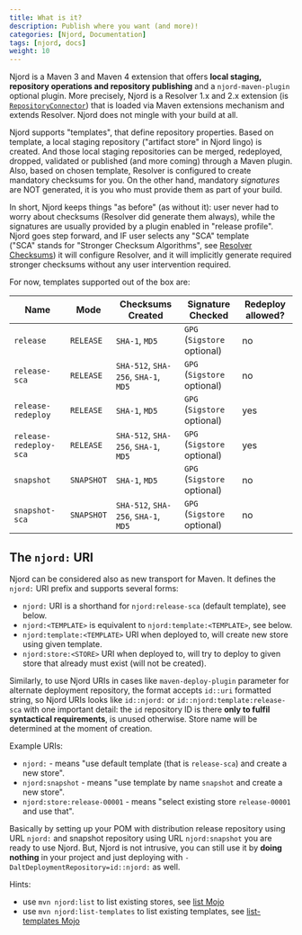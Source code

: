 ```yaml
---
title: What is it?
description: Publish where you want (and more)!
categories: [Njord, Documentation]
tags: [njord, docs]
weight: 10
---
```


Njord is a Maven 3 and Maven 4 extension that offers **local staging, repository operations and repository publishing** and a `njord-maven-plugin` optional plugin. 
More precisely, Njord is a Resolver 1.x and 2.x extension (is [`RepositoryConnector`](https://github.com/apache/maven-resolver/blob/fb6e59027cfce9c9fce6f4e4f6d310c1a7ee906c/maven-resolver-spi/src/main/java/org/eclipse/aether/spi/connector/RepositoryConnector.java)) 
that is loaded via Maven extensions mechanism and extends Resolver. Njord does not mingle with your build at all.

Njord supports "templates", that define repository properties. Based on template, a local staging repository ("artifact store" in
Njord lingo) is created. And those local staging repositories can be merged, redeployed, dropped, validated or published (and 
more coming) through a Maven plugin. Also, based on chosen template, Resolver is configured to create mandatory checksums for you. On the
other hand, mandatory *signatures* are NOT generated, it is you who must provide them as part of your build.

In short, Njord keeps things "as before" (as without it): user never had to worry about checksums (Resolver did generate 
them always), while the signatures are usually provided by a plugin enabled in "release profile". Njord goes step 
forward, and IF user selects any "SCA" template  
("SCA" stands for "Stronger Checksum Algorithms", see [Resolver Checksums](https://maven.apache.org/resolver/about-checksums.html))
it will configure Resolver, and it will implicitly generate required stronger checksums without any user intervention required.

For now, templates supported out of the box are:

| Name                   | Mode       | Checksums Created                    | Signature Checked           | Redeploy allowed? |
|------------------------|------------|--------------------------------------|-----------------------------|-------------------|
| `release`              | `RELEASE`  | `SHA-1`, `MD5`                       | `GPG` (`Sigstore` optional) | no                |
| `release-sca`          | `RELEASE`  | `SHA-512`, `SHA-256`, `SHA-1`, `MD5` | `GPG` (`Sigstore` optional) | no                |
| `release-redeploy`     | `RELEASE`  | `SHA-1`, `MD5`                       | `GPG` (`Sigstore` optional) | yes               |
| `release-redeploy-sca` | `RELEASE`  | `SHA-512`, `SHA-256`, `SHA-1`, `MD5` | `GPG` (`Sigstore` optional) | yes               |
| `snapshot`             | `SNAPSHOT` | `SHA-1`, `MD5`                       | `GPG` (`Sigstore` optional) | no                |
| `snapshot-sca`         | `SNAPSHOT` | `SHA-512`, `SHA-256`, `SHA-1`, `MD5` | `GPG` (`Sigstore` optional) | no                |

## The `njord:` URI

Njord can be considered also as new transport for Maven. It defines the `njord:` URI prefix and supports several
forms:
* `njord:` URI is a shorthand for `njord:release-sca` (default template), see below.
* `njord:<TEMPLATE>` is equivalent to `njord:template:<TEMPLATE>`, see below.
* `njord:template:<TEMPLATE>` URI when deployed to, will create new store using given template.
* `njord:store:<STORE>` URI when deployed to, will try to deploy to given store that already must exist (will not be created).

Similarly, to use Njord URIs in cases like `maven-deploy-plugin` parameter for alternate deployment repository, the format
accepts `id::uri` formatted string, so Njord URIs looks like `id::njord:` or `id::njord:template:release-sca` with one 
important detail: the `id` repository ID is there **only to fulfil syntactical requirements**, is unused otherwise. 
Store name will be determined at the moment of creation.

Example URIs:
* `njord:` - means "use default template (that is `release-sca`) and create a new store".
* `njord:snapshot` - means "use template by name `snapshot` and create a new store".
* `njord:store:release-00001` - means "select existing store `release-00001` and use that".

Basically by setting up your POM with distribution release repository using URL `njord:` and snapshot repository 
using URL `njord:snapshot` you are ready to use Njord. But, Njord is not intrusive, you can still use it by
**doing nothing** in your project and just deploying with `-DaltDeploymentRepository=id::njord:` as well.

Hints:
* use `mvn njord:list` to list existing stores, see [list Mojo](../plugin-documentation/list-mojo.html)
* use `mvn njord:list-templates` to list existing templates, see  [list-templates Mojo](../plugin-documentation/list-templates-mojo.html)
